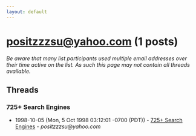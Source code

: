 ```yaml
---
layout: default
---
```


# positzzzsu@yahoo.com (1 posts)

_Be aware that many list participants used multiple email addresses over their time active on the list. As such this page may not contain all threads available._

## Threads

### 725+ Search Engines
+ 1998-10-05 (Mon, 5 Oct 1998 03:12:01 -0700 (PDT)) - [725+ Search Engines](/archive/1998/10/c3a1f773437c6e8977f6639d9fcca0dca20cde9f232542e88faf5a4aa97210fd) - _positzzzsu@yahoo.com_

